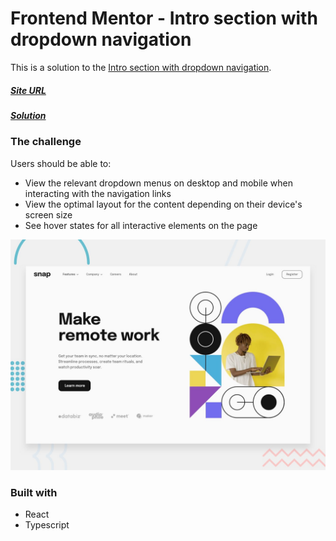 # Frontend Mentor - Intro section with dropdown navigation

This is a solution to the [Intro section with dropdown navigation](https://www.frontendmentor.io/challenges/fylo-dark-theme-landing-page-5ca5f2d21e82137ec91a50fd).

##### [Site URL](https://silver-entremet-97dfdc.netlify.app/) 
##### [Solution](https://www.frontendmentor.io/solutions/solution-with-react-SJ5p1ktSq)

### The challenge

Users should be able to:

- View the relevant dropdown menus on desktop and mobile when interacting with the navigation links
- View the optimal layout for the content depending on their device's screen size
- See hover states for all interactive elements on the page

![](./intro-section/public/assets/design/desktop-preview.jpg)

### Built with
- React
- Typescript
